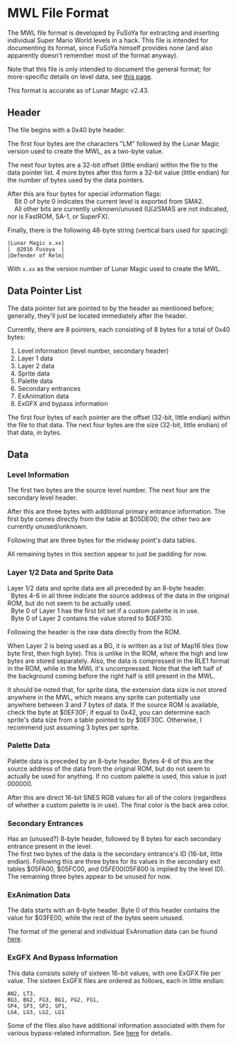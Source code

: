 # MWL File Format
The MWL file format is developed by FuSoYa for extracting and inserting individual Super Mario World levels in a hack.
This file is intended for documenting its format, since FuSoYa himself provides none (and also apparently doesn't remember most of the format anyway).

Note that this file is only intended to document the general format; for more-specific details on level data, see [this page](https://smwspeedruns.com/Level_Data_Format).

This format is accurate as of Lunar Magic v2.43.

## Header
The file begins with a 0x40 byte header.  

The first four bytes are the characters "LM" followed by the Lunar Magic version used to create the MWL, as a two-byte value.

The next four bytes are a 32-bit offset (little endian) within the file to the data pointer list.
4 more bytes after this form a 32-bit value (little endian) for the number of bytes used by the data pointers.

After this are four bytes for special information flags:  
&nbsp;&nbsp;&nbsp;&nbsp;Bit 0 of byte 0 indicates the current level is exported from SMA2.  
&nbsp;&nbsp;&nbsp;&nbsp;All other bits are currently unknown/unused (U/J/SMAS are not indicated, nor is FastROM, SA-1, or SuperFX).  

Finally, there is the following 48-byte string (vertical bars used for spacing):
```
|Lunar Magic x.xx|
|  @2016 Fusoya  |
|Defender of Relm|
```
With ``x.xx`` as the version number of Lunar Magic used to create the MWL.



## Data Pointer List
The data pointer list are pointed to by the header as mentioned before; generally, they'll just be located immediately after the header.

Currently, there are 8 pointers, each consisting of 8 bytes for a total of 0x40 bytes:
1. Level information (level number, secondary header)
2. Layer 1 data
3. Layer 2 data
4. Sprite data
5. Palette data
6. Secondary entrances
7. ExAnimation data
8. ExGFX and bypass information

The first four bytes of each pointer are the offset (32-bit, little endian) within the file to that data. The next four bytes are the size (32-bit, little endian) of that data, in bytes.



## Data
### Level Information
The first two bytes are the source level number. The next four are the secondary level header.

After this are three bytes with additional primary entrance information. The first byte comes directly from the table at $05DE00; the other two are currently unused/unknown.

Following that are three bytes for the midway point's data tables.

All remaining bytes in this section appear to just be padding for now.



### Layer 1/2 Data and Sprite Data
Layer 1/2 data and sprite data are all preceded by an 8-byte header.  
&nbsp;&nbsp;Bytes 4-6 in all three indicate the source address of the data in the original ROM, but do not seem to be actually used.  
&nbsp;&nbsp;Byte 0 of Layer 1 has the first bit set if a custom palette is in use.  
&nbsp;&nbsp;Byte 0 of Layer 2 contains the value stored to $0EF310.

Following the header is the raw data directly from the ROM.

When Layer 2 is being used as a BG, it is written as a list of Map16 tiles (low byte first, then high byte). This is unlike in the ROM, where the high and low bytes are stored separately. Also, the data is compressed in the RLE1 format in the ROM, while in the MWL it's uncompressed. Note that the left half of the background coming before the right half is still present in the MWL.

It should be noted that, for sprite data, the extension data size is not stored anywhere in the MWL, which means any sprite can potentially use anywhere between 3 and 7 bytes of data. If the source ROM is available, check the byte at $0EF30F; if equal to 0x42, you can determine each sprite's data size from a table pointed to by $0EF30C. Otherwise, I recommend just assuming 3 bytes per sprite.


### Palette Data
Palette data is preceded by an 8-byte header. Bytes 4-6 of this are the source address of the data from the original ROM, but do not seem to actually be used for anything. If no custom palette is used, this value is just 000000.

After this are direct 16-bit SNES RGB values for all of the colors (regardless of whether a custom palette is in use). The final color is the back area color.



### Secondary Entrances
Has an (unused?) 8-byte header, followed by 8 bytes for each secondary entrance present in the level.  
The first two bytes of the data is the secondary entrance's ID (16-bit, little endian). Following this are three bytes for its values in the secondary exit tables $05FA00, $05FC00, and $05FE00 ($05F800 is implied by the level ID). The remaining three bytes appear to be unused for now.



### ExAnimation Data
The data starts with an 8-byte header. Byte 0 of this header contains the value for $03FE00, while the rest of the bytes seem unused.

The format of the general and individual ExAnimation data can be found [here](https://smwspeedruns.com/Level_Data_Format#ExAnimation_Data).



### ExGFX And Bypass Information
This data consists solely of sixteen 16-bit values, with one ExGFX file per value.
The sixteen ExGFX files are ordered as follows, each in little endian:
```
AN2, LT3,
BG3, BG2, FG3, BG1, FG2, FG1,
SP4, SP3, SP2, SP1,
LG4, LG3, LG2, LG1
```
Some of the files also have additional information associated with them for various bypass-related information. See [here](https://smwspeedruns.com/Level_Data_Format#ExGFX_Files) for details.
